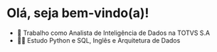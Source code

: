 # Olá, seja bem-vindo(a)!

- 🤩 Trabalho como Analista de Inteligência de Dados na TOTVS S.A
- 👨‍🎓 Estudo Python e SQL, Inglês e Arquitetura de Dados

